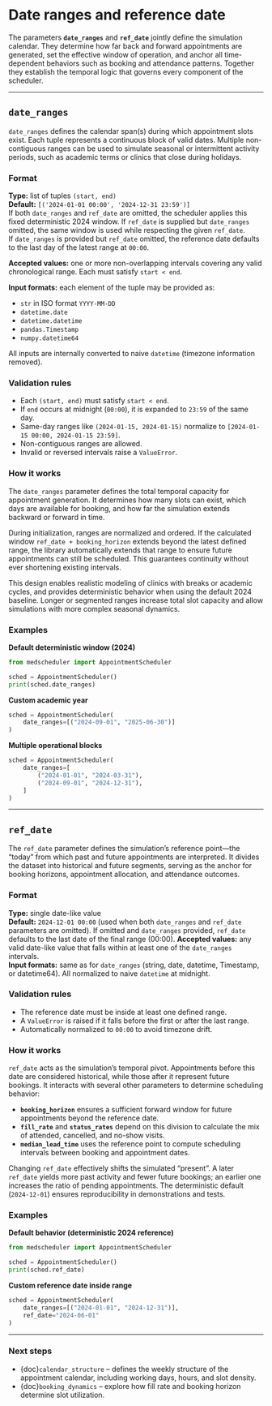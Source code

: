 # Date ranges and reference date

The parameters **`date_ranges`** and **`ref_date`** jointly define the simulation calendar. They determine how far back and forward appointments are generated, set the effective window of operation, and anchor all time-dependent behaviors such as booking and attendance patterns. Together they establish the temporal logic that governs every component of the scheduler.

---

## `date_ranges`

`date_ranges` defines the calendar span(s) during which appointment slots exist. Each tuple represents a continuous block of valid dates. Multiple non-contiguous ranges can be used to simulate seasonal or intermittent activity periods, such as academic terms or clinics that close during holidays.

### Format

**Type:** list of tuples `(start, end)`  
**Default:** `[('2024-01-01 00:00', '2024-12-31 23:59')]`  
If both `date_ranges` and `ref_date` are omitted, the scheduler applies this fixed deterministic 2024 window. If `ref_date` is supplied but `date_ranges` omitted, the same window is used while respecting the given `ref_date`.  
If `date_ranges` is provided but `ref_date` omitted, the reference date defaults to the last day of the latest range at `00:00`.

**Accepted values:** one or more non-overlapping intervals covering any valid chronological range. Each must satisfy `start < end`.

**Input formats:** each element of the tuple may be provided as:  
- `str` in ISO format `YYYY-MM-DD`  
- `datetime.date`  
- `datetime.datetime`  
- `pandas.Timestamp`  
- `numpy.datetime64`  

All inputs are internally converted to naive `datetime` (timezone information removed).

### Validation rules

- Each `(start, end)` must satisfy `start < end`.  
- If `end` occurs at midnight (`00:00`), it is expanded to `23:59` of the same day.  
- Same-day ranges like `(2024-01-15, 2024-01-15)` normalize to `[2024-01-15 00:00, 2024-01-15 23:59]`.  
- Non-contiguous ranges are allowed.  
- Invalid or reversed intervals raise a `ValueError`.  

### How it works

The `date_ranges` parameter defines the total temporal capacity for appointment generation. It determines how many slots can exist, which days are available for booking, and how far the simulation extends backward or forward in time.

During initialization, ranges are normalized and ordered. If the calculated window `ref_date + booking_horizon` extends beyond the latest defined range, the library automatically extends that range to ensure future appointments can still be scheduled. This guarantees continuity without ever shortening existing intervals.

This design enables realistic modeling of clinics with breaks or academic cycles, and provides deterministic behavior when using the default 2024 baseline. Longer or segmented ranges increase total slot capacity and allow simulations with more complex seasonal dynamics.

### Examples

**Default deterministic window (2024)**
```python
from medscheduler import AppointmentScheduler

sched = AppointmentScheduler()
print(sched.date_ranges)
```

**Custom academic year**
```python
sched = AppointmentScheduler(
    date_ranges=[("2024-09-01", "2025-06-30")]
)
```

**Multiple operational blocks**
```python
sched = AppointmentScheduler(
    date_ranges=[
        ("2024-01-01", "2024-03-31"),
        ("2024-09-01", "2024-12-31"),
    ]
)
```

---

## `ref_date`

The `ref_date` parameter defines the simulation’s reference point—the “today” from which past and future appointments are interpreted. It divides the dataset into historical and future segments, serving as the anchor for booking horizons, appointment allocation, and attendance outcomes.

### Format

**Type:** single date-like value  
**Default:** `2024-12-01 00:00` (used when both `date_ranges` and `ref_date` parameters are omitted).
If omitted and `date_ranges` provided, `ref_date` defaults to the last date of the final range (00:00). 
**Accepted values:** any valid date-like value that falls within at least one of the `date_ranges` intervals.  
**Input formats:** same as for `date_ranges` (string, date, datetime, Timestamp, or datetime64). All normalized to naive `datetime` at midnight.



### Validation rules

- The reference date must be inside at least one defined range.  
- A `ValueError` is raised if it falls before the first or after the last range.  
- Automatically normalized to `00:00` to avoid timezone drift.  

### How it works

`ref_date` acts as the simulation’s temporal pivot. Appointments before this date are considered historical, while those after it represent future bookings. It interacts with several other parameters to determine scheduling behavior:

- **`booking_horizon`** ensures a sufficient forward window for future appointments beyond the reference date.
- **`fill_rate`** and **`status_rates`** depend on this division to calculate the mix of attended, cancelled, and no-show visits.
- **`median_lead_time`** uses the reference point to compute scheduling intervals between booking and appointment dates.

Changing `ref_date` effectively shifts the simulated “present”. A later `ref_date` yields more past activity and fewer future bookings; an earlier one increases the ratio of pending appointments. The deterministic default (`2024-12-01`) ensures reproducibility in demonstrations and tests.

### Examples

**Default behavior (deterministic 2024 reference)**
```python
from medscheduler import AppointmentScheduler

sched = AppointmentScheduler()
print(sched.ref_date)
```

**Custom reference date inside range**
```python
sched = AppointmentScheduler(
    date_ranges=[("2024-01-01", "2024-12-31")],
    ref_date="2024-06-01"
)
```

---

### Next steps

- {doc}`calendar_structure` – defines the weekly structure of the appointment calendar, including working days, hours, and slot density.
- {doc}`booking_dynamics` – explore how fill rate and booking horizon determine slot utilization.  


